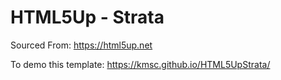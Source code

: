 # HTML5Up - Strata
Sourced From: https://html5up.net

To demo this template:
https://kmsc.github.io/HTML5UpStrata/
